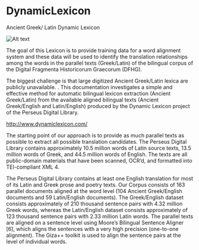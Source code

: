 # DynamicLexicon
Ancient Greek/ Latin Dynamic Lexicon

![Alt text](https://cloud.githubusercontent.com/assets/16988264/14022037/40e70d40-f1de-11e5-85d0-905eb478c71e.png)

The goal of this Lexicon is to provide training data for a word alignment system and these data will be used to identify the translation relationships among the words in the parallel texts (Greek/Latin) of the bilingual corpus of the Digital Fragmenta Historicorum Graecorum (DFHG). 


The biggest challenge is that large digitized Ancient Greek/Latin lexica are publicly unavailable. .
This documentation investigates a simple and effective method for automatic bilingual lexicon extraction (Ancient Greek/Latin) from the
available aligned bilingual texts (Ancient Greek/English and Latin/English) produced by the Dynamic Lexicon project of the Perseus Digital Library.

http://www.dynamiclexicon.com/

The starting point of our approach is to provide as much parallel texts as possible  to extract all possible translation candidates. The Perseus Digital Library contains approximately 10.5 million words of Latin source texts, 13.5 million words of Greek, and 44.5 million words of English. The texts are all public-domain materials that have been scanned, OCR’d, and formatted into TEI-compliant XML 4.

The Perseus Digital Library contains at least one English translation for most of its Latin and Greek prose and poetry texts. Our Corpus consists of 163 parallel documents aligned at the word level (104 Ancient Greek/English documents and 59 Latin/English documents).
The Greek/English dataset consists approximately of 210 thousand sentence pairs with 4.32 million Greek words, whereas the Latin/English dataset consists approximately of 123 thousand sentence pairs with 2.33 million Latin words. The parallel texts are aligned on a sentence level using Moore’s Bilingual Sentence Aligner [6], which aligns the sentences with a very high precision (one-to-one alignment). The Giza++ toolkit is used to align the sentence pairs at the level of individual words.
